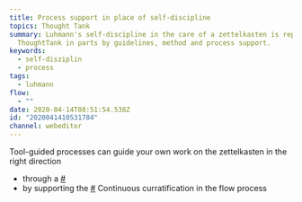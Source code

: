 ```yaml
---
title: Process support in place of self-discipline
topics: Thought Tank
summary: Luhmann's self-discipline in the care of a zettelkasten is replaced by
  ThoughtTank in parts by guidelines, method and process support.
keywords:
  - self-disziplin
  - process
tags:
  - luhmann
flow:
  - ""
date: 2020-04-14T08:51:54.538Z
id: "2020041410531784"
channel: webeditor
---
```

Tool-guided processes can guide your own work on the zettelkasten in the right direction

- through a [#](2020041409284289-methodological-framework-for-a-well-documented-and-connected-thought)
- by supporting the [#](2020041410355155-make-a-zettelkasten-smart-by-continuous-expansion-and-improvement) Continuous curratification in the flow process